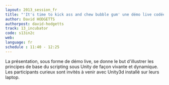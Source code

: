 ```yaml
---
layout: 2013_session_fr
title: "'It's time to kick ass and chew bubble gum' une démo live codée illustrant les principes fondateur d'Unity 3D"
author: David HODGETTS
authorpost: david-hodgetts
track: 13_incubator
code: s13in2c
web: 
language: fr
schedule : 11:40 - 12:25
---
```


La présentation, sous forme de démo live, se donne le but d'illustrer les principes de base du scripting sous Unity de façon vivante et dynamique. Les participants curieux sont invités à venir avec Unity3d installé sur leurs laptop.
